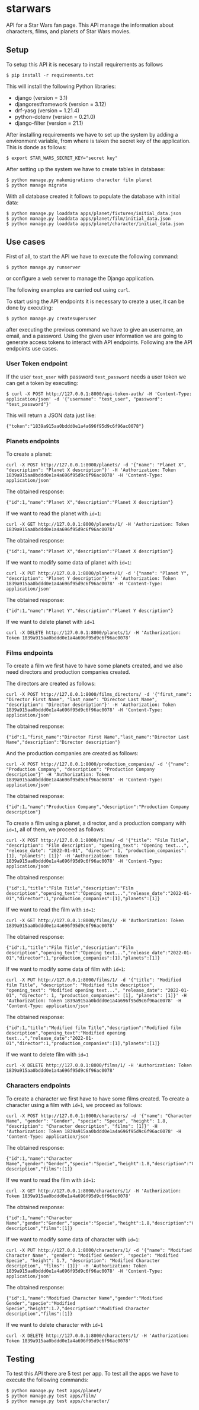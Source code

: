 # starwars
API for a Star Wars fan page. This API manage the information about characters, films, and planets of Star Wars movies.

## Setup

To setup this API it is necesary to install requirements as follows

```console
$ pip install -r requirements.txt
```
This will install the following Python libraries:

- django (version = 3.1)
- djangorestframework (version = 3.12)
- drf-yasg (version = 1.21.4)
- python-dotenv (version = 0.21.0)
- django-filter (version = 21.1)

After installing requirements we have to set up the system by adding a environment variable, from where is taken the secret key of the application. This is donde as follows:

```console
$ export STAR_WARS_SECRET_KEY="secret key"
```

After setting up the system we have to create tables in database:

```console
$ python manage.py makemigrations character film planet
$ python manage migrate
```

With all database created it follows to populate the database with initial data:

```console
$ python manage.py loaddata apps/planet/fixtures/initial_data.json
$ python manage.py loaddata apps/planet/film/initial_data.json
$ python manage.py loaddata apps/planet/character/initial_data.json
```

## Use cases

First of all, to start the API we have to execute the following command:

```console
$ python manage.py runserver
```

or configure a web server to manage the Django application.

The following examples are carried out using ```curl```.

To start using the API endpoints it is necessary to create a user, it can be done by executing:

```console
$ python manage.py createsuperuser
```

after executing the previous command we have to give an username, an email, and a password. Using the given user information we are going to generate access tokens to interact with API endpoints. Following are the API endpoints use cases.

### User Token endpoint

If the user ```test_user``` with password ```test_password``` needs a user token we can get a token by executing:

```console
$ curl -X POST http://127.0.0.1:8000/api-token-auth/ -H 'Content-Type: application/json' -d '{"username": "test_user", "password": "test_password"}'
```

This will return a JSON data just like:

```console
{"token":"1839a915aa0bddd0e1a4a696f95d9c6f96ac0078"}
```

### Planets endpoints

To create a planet:

```console
curl -X POST http://127.0.0.1:8000/planets/ -d '{"name": "Planet X", "description": "Planet X description"}' -H 'Authorization: Token 1839a915aa0bddd0e1a4a696f95d9c6f96ac0078' -H 'Content-Type: application/json'
```

The obtained response:

```console
{"id":1,"name":"Planet X","description":"Planet X description"}
```

If we want to read the planet with ```id=1```:
```console
curl -X GET http://127.0.0.1:8000/planets/1/ -H 'Authorization: Token 1839a915aa0bddd0e1a4a696f95d9c6f96ac0078'
```

The obtained response:
```console
{"id":1,"name":"Planet X","description":"Planet X description"}
```

If we want to modify some data of planet with ```id=1```:

```console
curl -X PUT http://127.0.0.1:8000/planets/1/ -d '{"name": "Planet Y", "description": "Planet Y description"}' -H 'Authorization: Token 1839a915aa0bddd0e1a4a696f95d9c6f96ac0078' -H 'Content-Type: application/json'
```

The obtained response:

```console
{"id":1,"name":"Planet Y","description":"Planet Y description"}
```

If we want to delete planet with ```id=1```

```console
curl -X DELETE http://127.0.0.1:8000/planets/1/ -H 'Authorization: Token 1839a915aa0bddd0e1a4a696f95d9c6f96ac0078'
```

### Films endpoints

To create a film we first have to have some planets created, and we also need directors and production companies created.

The directors are created as follows:

```console
curl -X POST http://127.0.0.1:8000/films_directors/ -d '{"first_name": "Director First Name", "last_name": "Director Last Name",  "description": "Director description"}' -H 'Authorization: Token 1839a915aa0bddd0e1a4a696f95d9c6f96ac0078' -H 'Content-Type: application/json'
```

The obtained response:

```console
{"id":1,"first_name":"Director First Name","last_name":"Director Last Name","description":"Director description"}
```

And the production companies are created as follows:

```console
curl -X POST http://127.0.0.1:8000/production_companies/ -d '{"name": "Production Company", "description": "Production Company description"}' -H 'Authorization: Token 1839a915aa0bddd0e1a4a696f95d9c6f96ac0078' -H 'Content-Type: application/json'
```

The obtained response:

```console
{"id":1,"name":"Production Company","description":"Production Company description"}
```

To create a film using a planet, a director, and a production company with ```id=1```, all of them, we proceed as follows:

```console
curl -X POST http://127.0.0.1:8000/films/ -d '{"title": "Film Title", "description": "Film description", "opening_text": "Opening text...", "release_date": "2022-01-01", "director": 1, "production_companies": [1], "planets": [1]}' -H 'Authorization: Token 1839a915aa0bddd0e1a4a696f95d9c6f96ac0078' -H 'Content-Type: application/json'
```

The obtained response:

```console
{"id":1,"title":"Film Title","description":"Film description","opening_text":"Opening text...","release_date":"2022-01-01","director":1,"production_companies":[1],"planets":[1]}
```

If we want to read the film with ```id=1```:
```console
curl -X GET http://127.0.0.1:8000/films/1/ -H 'Authorization: Token 1839a915aa0bddd0e1a4a696f95d9c6f96ac0078'
```

The obtained response:
```console
{"id":1,"title":"Film Title","description":"Film description","opening_text":"Opening text...","release_date":"2022-01-01","director":1,"production_companies":[1],"planets":[1]}
```

If we want to modify some data of film with ```id=1```:

```console
curl -X PUT http://127.0.0.1:8000/films/1/ -d '{"title": "Modified film Title", "description": "Modified film description", "opening_text": "Modified opening text...", "release_date": "2022-01-01", "director": 1, "production_companies": [1], "planets": [1]}' -H 'Authorization: Token 1839a915aa0bddd0e1a4a696f95d9c6f96ac0078' -H 'Content-Type: application/json'
```

The obtained response:

```console
{"id":1,"title":"Modified film Title","description":"Modified film description","opening_text":"Modified opening text...","release_date":"2022-01-01","director":1,"production_companies":[1],"planets":[1]}
```

If we want to delete film with ```id=1```

```console
curl -X DELETE http://127.0.0.1:8000/films/1/ -H 'Authorization: Token 1839a915aa0bddd0e1a4a696f95d9c6f96ac0078'
```

### Characters endpoints

To create a character we first have to have some films created. To create a character using a film with ```id=1```, we proceed as follows:

```console
curl -X POST http://127.0.0.1:8000/characters/ -d '{"name": "Character Name", "gender": "Gender", "specie": "Specie", "height": 1.8, "description": "Character description", "films": [1]}' -H 'Authorization: Token 1839a915aa0bddd0e1a4a696f95d9c6f96ac0078' -H 'Content-Type: application/json'
```

The obtained response:

```console
{"id":1,"name":"Character Name","gender":"Gender","specie":"Specie","height":1.8,"description":"Character description","films":[1]}
```

If we want to read the film with ```id=1```:
```console
curl -X GET http://127.0.0.1:8000/characters/1/ -H 'Authorization: Token 1839a915aa0bddd0e1a4a696f95d9c6f96ac0078'
```

The obtained response:
```console
{"id":1,"name":"Character Name","gender":"Gender","specie":"Specie","height":1.8,"description":"Character description","films":[1]}
```

If we want to modify some data of character with ```id=1```:

```console
curl -X PUT http://127.0.0.1:8000/characters/1/ -d '{"name": "Modified Character Name", "gender": "Modified Gender", "specie": "Modified Specie", "height": 1.7, "description": "Modified Character description", "films": [1]}' -H 'Authorization: Token 1839a915aa0bddd0e1a4a696f95d9c6f96ac0078' -H 'Content-Type: application/json'
```

The obtained response:

```console
{"id":1,"name":"Modified Character Name","gender":"Modified Gender","specie":"Modified Specie","height":1.7,"description":"Modified Character description","films":[1]}
```

If we want to delete character with ```id=1```

```console
curl -X DELETE http://127.0.0.1:8000/characters/1/ -H 'Authorization: Token 1839a915aa0bddd0e1a4a696f95d9c6f96ac0078'
```

## Testing

To test this API there are 5 test per app. To test all the apps we have to execute the following commands:

```console
$ python manage.py test apps/planet/
$ python manage.py test apps/film/
$ python manage.py test apps/character/
```
